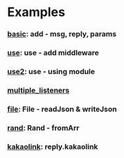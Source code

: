 # Examples

### [basic](1_basic.js): add - msg, reply, params
### [use](2_use.js): use - add middleware
### [use2](2_use2.js): use - using module
### [multiple_listeners](3_multiple_listener.js)
### [file](4_file.js): File - readJson & writeJson
### [rand](5_rand.js): Rand - fromArr
### [kakaolink](6_kakaolink.js): reply.kakaolink